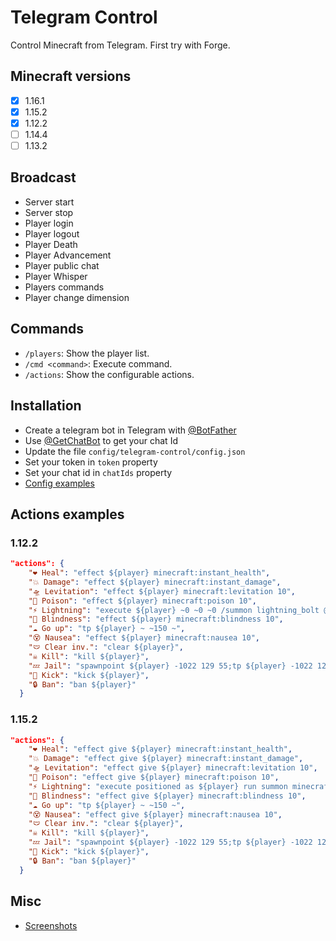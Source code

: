 # Telegram Control

Control Minecraft from Telegram. First try with Forge.

## Minecraft versions
- [x] 1.16.1
- [x] 1.15.2
- [x] 1.12.2
- [ ] 1.14.4
- [ ] 1.13.2

## Broadcast
* Server start
* Server stop
* Player login
* Player logout
* Player Death
* Player Advancement
* Player public chat
* Player Whisper
* Players commands
* Player change dimension

## Commands
* `/players`: Show the player list.
* `/cmd <command>`: Execute command.
* `/actions`: Show the configurable actions.

## Installation
* Create a telegram bot in Telegram with [@BotFather](https://telegram.me/BotFather "@BotFather")
* Use [@GetChatBot](https://telegram.me/GetChatBot "@GetChatBot") to get your chat Id
* Update the file `config/telegram-control/config.json`
* Set your token in `token` property
* Set your chat id in `chatIds` property
* [Config examples](https://github.com/jsaneu/telegram-control/tree/master/assets/config-examples)

## Actions examples
### 1.12.2
```json
"actions": {
    "❤ Heal": "effect ${player} minecraft:instant_health",
    "💥 Damage": "effect ${player} minecraft:instant_damage",
    "🛸 Levitation": "effect ${player} minecraft:levitation 10",
    "🤢 Poison": "effect ${player} minecraft:poison 10",
    "⚡ Lightning": "execute ${player} ~0 ~0 ~0 /summon lightning_bolt @p",
    "🙈 Blindness": "effect ${player} minecraft:blindness 10",
    "☁ Go up": "tp ${player} ~ ~150 ~",
    "😵 Nausea": "effect ${player} minecraft:nausea 10",
    "🩲 Clear inv.": "clear ${player}",
    "☠ Kill": "kill ${player}",
    "💤 Jail": "spawnpoint ${player} -1022 129 55;tp ${player} -1022 129 55",
    "🦶 Kick": "kick ${player}",
    "🔒 Ban": "ban ${player}"
  }
```
### 1.15.2
```json
"actions": {
    "❤ Heal": "effect give ${player} minecraft:instant_health",
    "💥 Damage": "effect give ${player} minecraft:instant_damage",
    "🛸 Levitation": "effect give ${player} minecraft:levitation 10",
    "🤢 Poison": "effect give ${player} minecraft:poison 10",
    "⚡ Lightning": "execute positioned as ${player} run summon minecraft:lightning_bolt",
    "🙈 Blindness": "effect give ${player} minecraft:blindness 10",
    "☁ Go up": "tp ${player} ~ ~150 ~",
    "😵 Nausea": "effect give ${player} minecraft:nausea 10",
    "🩲 Clear inv.": "clear ${player}",
    "☠ Kill": "kill ${player}",
    "💤 Jail": "spawnpoint ${player} -1022 129 55;tp ${player} -1022 129 55",
    "🦶 Kick": "kick ${player}",
    "🔒 Ban": "ban ${player}"
  }
```
## Misc
* [Screenshots](https://github.com/jsaneu/telegram-control/tree/master/assets/images/screenshots)

